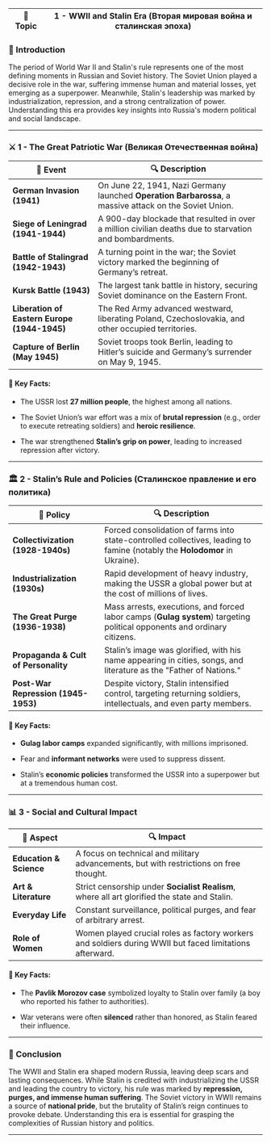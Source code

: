 
|📘 Topic|1 - WWII and Stalin Era (Вторая мировая война и сталинская эпоха)|
|---|---|

### 📜 Introduction

The period of World War II and Stalin's rule represents one of the most defining moments in Russian and Soviet history. The Soviet Union played a decisive role in the war, suffering immense human and material losses, yet emerging as a superpower. Meanwhile, Stalin's leadership was marked by industrialization, repression, and a strong centralization of power. Understanding this era provides key insights into Russia's modern political and social landscape.

---

### ⚔️ 1 - The Great Patriotic War (Великая Отечественная война)

|📅 Event|🔍 Description|
|---|---|
|**German Invasion (1941)**|On June 22, 1941, Nazi Germany launched **Operation Barbarossa**, a massive attack on the Soviet Union.|
|**Siege of Leningrad (1941-1944)**|A 900-day blockade that resulted in over a million civilian deaths due to starvation and bombardments.|
|**Battle of Stalingrad (1942-1943)**|A turning point in the war; the Soviet victory marked the beginning of Germany’s retreat.|
|**Kursk Battle (1943)**|The largest tank battle in history, securing Soviet dominance on the Eastern Front.|
|**Liberation of Eastern Europe (1944-1945)**|The Red Army advanced westward, liberating Poland, Czechoslovakia, and other occupied territories.|
|**Capture of Berlin (May 1945)**|Soviet troops took Berlin, leading to Hitler’s suicide and Germany’s surrender on May 9, 1945.|

#### 🧠 Key Facts:

- The USSR lost **27 million people**, the highest among all nations.
    
- The Soviet Union’s war effort was a mix of **brutal repression** (e.g., order to execute retreating soldiers) and **heroic resilience**.
    
- The war strengthened **Stalin’s grip on power**, leading to increased repression after victory.
    

---

### 🏛️ 2 - Stalin’s Rule and Policies (Сталинское правление и его политика)

|📅 Policy|🔍 Description|
|---|---|
|**Collectivization (1928-1940s)**|Forced consolidation of farms into state-controlled collectives, leading to famine (notably the **Holodomor** in Ukraine).|
|**Industrialization (1930s)**|Rapid development of heavy industry, making the USSR a global power but at the cost of millions of lives.|
|**The Great Purge (1936-1938)**|Mass arrests, executions, and forced labor camps (**Gulag system**) targeting political opponents and ordinary citizens.|
|**Propaganda & Cult of Personality**|Stalin’s image was glorified, with his name appearing in cities, songs, and literature as the "Father of Nations."|
|**Post-War Repression (1945-1953)**|Despite victory, Stalin intensified control, targeting returning soldiers, intellectuals, and even party members.|

#### 🧠 Key Facts:

- **Gulag labor camps** expanded significantly, with millions imprisoned.
    
- Fear and **informant networks** were used to suppress dissent.
    
- Stalin’s **economic policies** transformed the USSR into a superpower but at a tremendous human cost.
    

---

### 📊 3 - Social and Cultural Impact

|📌 Aspect|🔍 Impact|
|---|---|
|**Education & Science**|A focus on technical and military advancements, but with restrictions on free thought.|
|**Art & Literature**|Strict censorship under **Socialist Realism**, where all art glorified the state and Stalin.|
|**Everyday Life**|Constant surveillance, political purges, and fear of arbitrary arrest.|
|**Role of Women**|Women played crucial roles as factory workers and soldiers during WWII but faced limitations afterward.|

#### 🧠 Key Facts:

- The **Pavlik Morozov case** symbolized loyalty to Stalin over family (a boy who reported his father to authorities).
    
- War veterans were often **silenced** rather than honored, as Stalin feared their influence.
    

---

### 🎯 Conclusion

The WWII and Stalin era shaped modern Russia, leaving deep scars and lasting consequences. While Stalin is credited with industrializing the USSR and leading the country to victory, his rule was marked by **repression, purges, and immense human suffering**. The Soviet victory in WWII remains a source of **national pride**, but the brutality of Stalin’s reign continues to provoke debate. Understanding this era is essential for grasping the complexities of Russian history and politics.

---